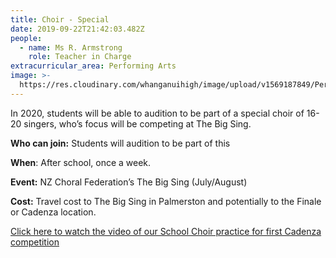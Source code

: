 ```yaml
---
title: Choir - Special
date: 2019-09-22T21:42:03.482Z
people:
  - name: Ms R. Armstrong
    role: Teacher in Charge
extracurricular_area: Performing Arts
image: >-
  https://res.cloudinary.com/whanganuihigh/image/upload/v1569187849/Performing%20Arts/Choir.jpg
---
```

In 2020, students will be able to audition to be part of a special choir of 16-20 singers, who’s focus will be competing at The Big Sing.



**Who can join:** Students will audition to be part of this

**When**: After school, once a week.

**Event:** NZ Choral Federation’s The Big Sing (July/August)

**Cost:** Travel cost to The Big Sing in Palmerston and potentially to the Finale or Cadenza location.

[Click here to watch the video of our School Choir practice for first Cadenza competition](https://www.nzherald.co.nz/wanganui-chronicle/news/article.cfm?c_id=1503426&objectid=12256421)
